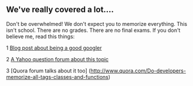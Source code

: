 
## We've really covered a lot....

Don't be overwhelmed! We don't expect you to memorize everything. This isn't school. There are no grades. There are no final exams. If you don't believe me, read this things:

1 [Blog post about being a good googler](http://www.hanselman.com/blog/AmIReallyADeveloperOrJustAGoodGoogler.aspx)

2 [A Yahoo question forum about this topic](https://uk.answers.yahoo.com/question/index?qid=20120716041108AAV5cyu)

3 [Quora forum talks about it too] (http://www.quora.com/Do-developers-memorize-all-tags-classes-and-functions)

